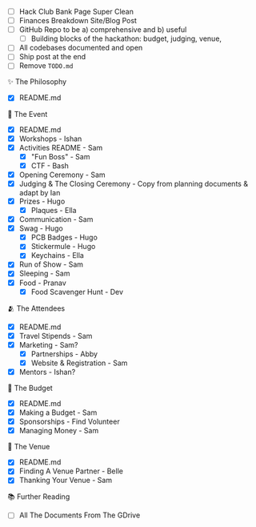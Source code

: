- [ ] Hack Club Bank Page Super Clean
- [ ] Finances Breakdown Site/Blog Post
- [ ] GitHub Repo to be a) comprehensive and b) useful
  - [ ] Building blocks of the hackathon: budget, judging, venue,
- [ ] All codebases documented and open
- [ ] Ship post at the end
- [ ] Remove `TODO.md`

✨ The Philosophy

- [x] README.md

📆 The Event

- [x] README.md
- [x] Workshops - Ishan
- [x] Activities README - Sam
  - [x] "Fun Boss" - Sam
  - [x] CTF - Bash
- [x] Opening Ceremony - Sam
- [x] Judging & The Closing Ceremony - Copy from planning documents & adapt by Ian
- [x] Prizes - Hugo
  - [x] Plaques - Ella
- [x] Communication - Sam
- [x] Swag - Hugo
  - [x] PCB Badges - Hugo
  - [x] Stickermule - Hugo
  - [x] Keychains - Ella
- [x] Run of Show - Sam
- [x] Sleeping - Sam
- [x] Food - Pranav
  - [x] Food Scavenger Hunt - Dev

🫂 The Attendees

- [x] README.md
- [x] Travel Stipends - Sam
- [x] Marketing - Sam?
  - [x] Partnerships - Abby
  - [x] Website & Registration - Sam
- [x] Mentors - Ishan?

💸 The Budget

- [x] README.md
- [x] Making a Budget - Sam
- [x] Sponsorships - Find Volunteer
- [x] Managing Money - Sam

📌 The Venue

- [x] README.md
- [x] Finding A Venue Partner - Belle
- [x] Thanking Your Venue - Sam

📚 Further Reading

- [ ] All The Documents From The GDrive
